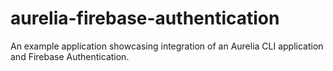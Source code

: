 # aurelia-firebase-authentication
An example application showcasing integration of an Aurelia CLI application and Firebase Authentication.
